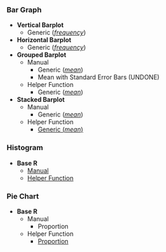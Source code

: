 ### Bar Graph
- **Vertical Barplot**
   - Generic ([_frequency_]([SC]-Descriptive-Analytics/[SC]-Data-Visualisation/[M]-Vertical-Barplot))
- **Horizontal Barplot**
   - Generic ([_frequency_]([SC]-Descriptive-Analytics/[SC]-Data-Visualisation/[M]-Horizontal-Barplot))
- **Grouped Barplot**
   - Manual
     - Generic ([_mean_]([SC]-Descriptive-Analytics/[SC]-Data-Visualisation/[M]-Grouped-Barplot))
     - Mean with Standard Error Bars (UNDONE)
    - Helper Function
      - Generic ([_mean_]([SC]-Descriptive-Analytics/[SC]-Data-Visualisation/[HF]-Grouped-Barplot-&-Frequency-Table))
- **Stacked Barplot**
    - Manual
      - Generic ([_mean_]([SC]-Descriptive-Analytics/[SC]-Data-Visualisation/[M]-Stacked-Barplot))
    - Helper Function
      - [Generic (_mean_)]([SC]-Descriptive-Analytics/[SC]-Data-Visualisation/[HF]-Stacked-Barplot-&-Frequency-Table)

### Histogram
- **Base R**
  - [Manual]([SC]-Descriptive-Analytics/[SC]-Data-Visualisation/[M]-Histogram-&-Frequency-Table)
  - [Helper Function]([SC]-Descriptive-Analytics/[SC]-Data-Visualisation/[HF]-Histogram-&-Frequency-Table)

### Pie Chart
- **Base R**
  - Manual
    - Proportion
  - Helper Function
    - [Proportion]([SC]-Descriptive-Analytics/[SC]-Data-Visualisation/[HF]-(Prop)-Pie-Chart-&-Frequency-Table)
